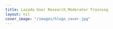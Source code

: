 ```yaml
---
title: Lazada User Research_Moderator Training
layout: nil
cover_image: "/images/hlogo_cover.jpg"
---
```


